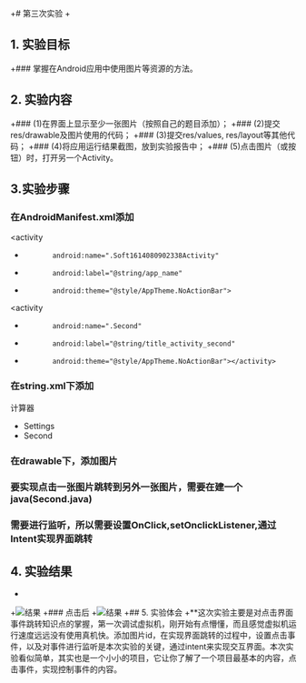 +# 第三次实验 
+
## 1. 实验目标
+### 掌握在Android应用中使用图片等资源的方法。
## 2. 实验内容
+### (1)在界面上显示至少一张图片（按照自己的题目添加）；
+### (2)提交res/drawable及图片使用的代码；
+### (3)提交res/values, res/layout等其他代码；
+### (4)将应用运行结果截图，放到实验报告中；
+### (5)点击图片（或按钮）时，打开另一个Activity。
## 3.实验步骤
 ### 在AndroidManifest.xml添加 
 <activity
+            android:name=".Soft1614080902338Activity"
+            android:label="@string/app_name"
+            android:theme="@style/AppTheme.NoActionBar">
 <activity
+            android:name=".Second"
+            android:label="@string/title_activity_second"
+            android:theme="@style/AppTheme.NoActionBar"></activity>
 ### 在string.xml下添加 
 <string name="app_name">计算器</string>
+    <string name="action_settings">Settings</string>
+    <string name="title_activity_second">Second</string>
 ### 在drawable下，添加图片
 ### 要实现点击一张图片跳转到另外一张图片，需要在建一个java(Second.java)
 ### 需要进行监听，所以需要设置OnClick,setOnclickListener,通过Intent实现界面跳转

## 4. 实验结果
+
+![结果](https://github.com/kebo24/android-labs-2018/blob/master/soft1614080902338/Activity1.png)
+### 点击后
+![结果](https://github.com/kebo24/android-labs-2018/blob/master/soft1614080902338/Activity2.png)
+## 5. 实验体会
+**这次实验主要是对点击界面事件跳转知识点的掌握，第一次调试虚拟机，刚开始有点懵懂，而且感觉虚拟机运行速度远远没有使用真机快。添加图片id，在实现界面跳转的过程中，设置点击事件，以及对事件进行监听是本次实验的关键，通过intent来实现交互界面。本次实验看似简单，其实也是一个小小的项目，它让你了解了一个项目最基本的内容，点击事件，实现控制事件的内容。
